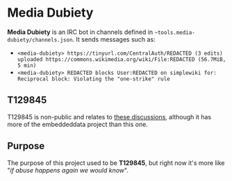 # Media Dubiety
**Media Dubiety** is an IRC bot in channels defined in `~tools.media-dubiety/channels.json`. It sends messages such as:
* `<media-dubiety> https://tinyurl.com/CentralAuth/REDACTED (3 edits) uploaded https://commons.wikimedia.org/wiki/File:REDACTED (56.7MiB, 5 min)`
* `<media-dubiety> REDACTED blocks User:REDACTED on simplewiki for: Reciprocal block: Violating the "one-strike" rule`

## T129845
T129845 is non-public and relates to [these discussions](https://commons.wikimedia.org/w/index.php?sort=relevance&search=%22Influx+of+files+with+embedded+data+%28CSD%23F9%29%22&title=Special:Search&profile=advanced&fulltext=1&advancedSearch-current=%7B%7D&ns4=1), although it has more of the embeddeddata project than this one.

## Purpose
The purpose of this project used to be **T129845**, but right now it's more like "*if abuse happens again we would know*".
